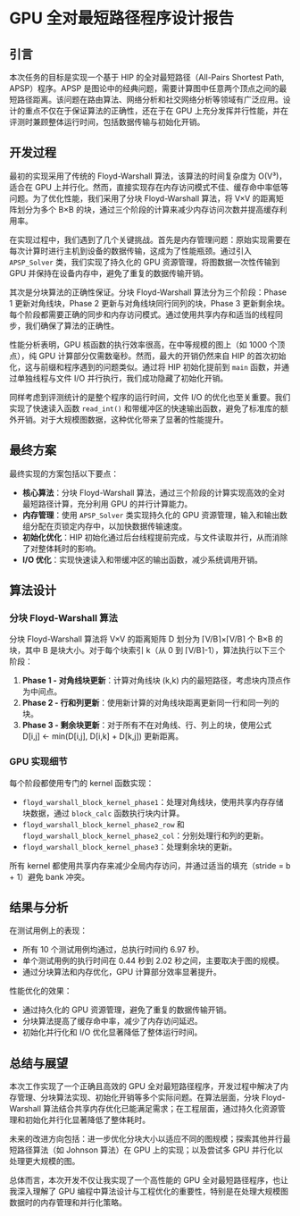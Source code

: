 # GPU 全对最短路径程序设计报告

## 引言

本次任务的目标是实现一个基于 HIP 的全对最短路径（All-Pairs Shortest Path, APSP）程序。APSP 是图论中的经典问题，需要计算图中任意两个顶点之间的最短路径距离。该问题在路由算法、网络分析和社交网络分析等领域有广泛应用。设计的重点不仅在于保证算法的正确性，还在于在 GPU 上充分发挥并行性能，并在评测时兼顾整体运行时间，包括数据传输与初始化开销。

## 开发过程

最初的实现采用了传统的 Floyd-Warshall 算法，该算法的时间复杂度为 O(V³)，适合在 GPU 上并行化。然而，直接实现存在内存访问模式不佳、缓存命中率低等问题。为了优化性能，我们采用了分块 Floyd-Warshall 算法，将 V×V 的距离矩阵划分为多个 B×B 的块，通过三个阶段的计算来减少内存访问次数并提高缓存利用率。

在实现过程中，我们遇到了几个关键挑战。首先是内存管理问题：原始实现需要在每次计算时进行主机到设备的数据传输，这成为了性能瓶颈。通过引入 `APSP_Solver` 类，我们实现了持久化的 GPU 资源管理，将图数据一次性传输到 GPU 并保持在设备内存中，避免了重复的数据传输开销。

其次是分块算法的正确性保证。分块 Floyd-Warshall 算法分为三个阶段：Phase 1 更新对角线块，Phase 2 更新与对角线块同行同列的块，Phase 3 更新剩余块。每个阶段都需要正确的同步和内存访问模式。通过使用共享内存和适当的线程同步，我们确保了算法的正确性。

性能分析表明，GPU 核函数的执行效率很高，在中等规模的图上（如 1000 个顶点），纯 GPU 计算部分仅需数毫秒。然而，最大的开销仍然来自 HIP 的首次初始化，这与前缀和程序遇到的问题类似。通过将 HIP 初始化提前到 `main` 函数，并通过单独线程与文件 I/O 并行执行，我们成功隐藏了初始化开销。

同样考虑到评测统计的是整个程序的运行时间，文件 I/O 的优化也至关重要。我们实现了快速读入函数 `read_int()` 和带缓冲区的快速输出函数，避免了标准库的额外开销。对于大规模图数据，这种优化带来了显著的性能提升。

## 最终方案

最终实现的方案包括以下要点：

* **核心算法**：分块 Floyd-Warshall 算法，通过三个阶段的计算实现高效的全对最短路径计算，充分利用 GPU 的并行计算能力。
* **内存管理**：使用 `APSP_Solver` 类实现持久化的 GPU 资源管理，输入和输出数组分配在页锁定内存中，以加快数据传输速度。
* **初始化优化**：HIP 初始化通过后台线程提前完成，与文件读取并行，从而消除了对整体耗时的影响。
* **I/O 优化**：实现快速读入和带缓冲区的输出函数，减少系统调用开销。

## 算法设计

### 分块 Floyd-Warshall 算法

分块 Floyd-Warshall 算法将 V×V 的距离矩阵 D 划分为 ⌈V/B⌉×⌈V/B⌉ 个 B×B 的块，其中 B 是块大小。对于每个块索引 k（从 0 到 ⌈V/B⌉-1），算法执行以下三个阶段：

1. **Phase 1 - 对角线块更新**：计算对角线块 (k,k) 内的最短路径，考虑块内顶点作为中间点。
2. **Phase 2 - 行和列更新**：使用新计算的对角线块距离更新同一行和同一列的块。
3. **Phase 3 - 剩余块更新**：对于所有不在对角线、行、列上的块，使用公式 D[i,j] ← min(D[i,j], D[i,k] + D[k,j]) 更新距离。

### GPU 实现细节

每个阶段都使用专门的 kernel 函数实现：

- `floyd_warshall_block_kernel_phase1`：处理对角线块，使用共享内存存储块数据，通过 `block_calc` 函数执行块内计算。
- `floyd_warshall_block_kernel_phase2_row` 和 `floyd_warshall_block_kernel_phase2_col`：分别处理行和列的更新。
- `floyd_warshall_block_kernel_phase3`：处理剩余块的更新。

所有 kernel 都使用共享内存来减少全局内存访问，并通过适当的填充（stride = b + 1）避免 bank 冲突。

## 结果与分析

在测试用例上的表现：

* 所有 10 个测试用例均通过，总执行时间约 6.97 秒。
* 单个测试用例的执行时间在 0.44 秒到 2.02 秒之间，主要取决于图的规模。
* 通过分块算法和内存优化，GPU 计算部分效率显著提升。

性能优化的效果：

* 通过持久化的 GPU 资源管理，避免了重复的数据传输开销。
* 分块算法提高了缓存命中率，减少了内存访问延迟。
* 初始化并行化和 I/O 优化显著降低了整体运行时间。

## 总结与展望

本次工作实现了一个正确且高效的 GPU 全对最短路径程序，开发过程中解决了内存管理、分块算法实现、初始化开销等多个实际问题。在算法层面，分块 Floyd-Warshall 算法结合共享内存优化已能满足需求；在工程层面，通过持久化资源管理和初始化并行化显著降低了整体耗时。

未来的改进方向包括：进一步优化分块大小以适应不同的图规模；探索其他并行最短路径算法（如 Johnson 算法）在 GPU 上的实现；以及尝试多 GPU 并行化以处理更大规模的图。

总体而言，本次开发不仅让我实现了一个高性能的 GPU 全对最短路径程序，也让我深入理解了 GPU 编程中算法设计与工程优化的重要性，特别是在处理大规模图数据时的内存管理和并行化策略。
